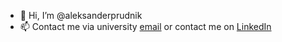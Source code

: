- 👋 Hi, I’m @aleksanderprudnik
- 📫 Contact me via university <a href="mailto:aleksander.prudnik@bsuir.by">email</a> or contact me on <a href="https://www.linkedin.com/in/aleksanderprudnik">LinkedIn</a>

<!---
aleksanderprudnik/aleksanderprudnik is a ✨ special ✨ repository because its `README.md` (this file) appears on your GitHub profile.
You can click the Preview link to take a look at your changes.
--->
